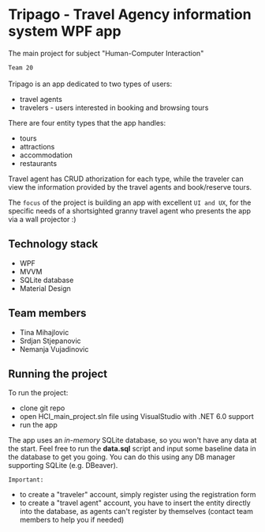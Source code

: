 # Tripago - Travel Agency information system WPF app
The main project for subject "Human-Computer Interaction" 

``Team 20``
<br />
<br />
Tripago is an app dedicated to two types of users:
- travel agents
- travelers - users interested in booking and browsing tours

There are four entity types that the app handles:
- tours
- attractions
- accommodation
- restaurants

Travel agent has CRUD athorization for each type, while the traveler can view the information provided by the travel agents and book/reserve tours.

The ``focus`` of the project is building an app with excellent ``UI and UX``, for the specific needs of a shortsighted granny travel agent who presents the app via a wall projector :)

## Technology stack
- WPF
- MVVM
- SQLite database
- Material Design

## Team members
- Tina Mihajlovic
- Srdjan Stjepanovic
- Nemanja Vujadinovic

## Running the project
To run the project:
- clone git repo
- open HCI_main_project.sln file using VisualStudio with .NET 6.0 support
- run the app

The app uses an *in-memory* SQLite database, so you won't have any data at the start. Feel free to run the **data.sql** script and input some baseline data in the database to get you going. You can do this using any DB manager supporting SQLite (e.g. DBeaver).

``Important:``
- to create a "traveler" account, simply register using the registration form
- to create a "travel agent" account, you have to insert the entity directly into the database, as agents can't register by themselves (contact team members to help you if needed)
